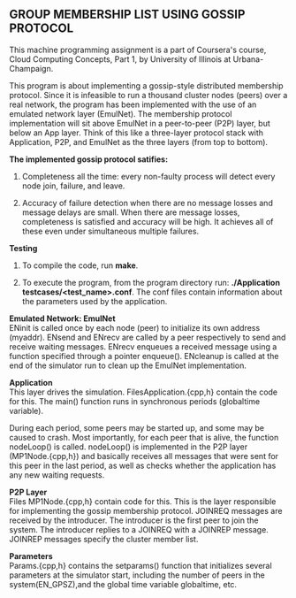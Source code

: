 <p align="center"><h2>GROUP MEMBERSHIP LIST USING GOSSIP PROTOCOL</h2></p>

This machine programming assignment is a part of Coursera's course, Cloud Computing Concepts, Part 1, by University of Illinois at Urbana-Champaign.

This program is about implementing a gossip-style distributed membership protocol. Since it is infeasible to run a thousand cluster nodes (peers) over a real network, the program has been implemented with the use of an emulated network layer (EmulNet). The membership protocol implementation will sit above EmulNet in a peer-to-peer (P2P) layer, but below an App layer. Think of this like a three-layer protocol stack with Application, P2P, and EmulNet as the three layers (from top to bottom).


**The implemented gossip protocol satifies:**

1. Completeness all the time: every non-faulty process will detect every node join, failure, and leave.

2. Accuracy of failure detection when there are no message losses and message delays are small. When there are message losses, completeness is satisfied and accuracy will be high. It achieves all of these even under simultaneous multiple failures.


**Testing**
1. To compile the code, run **make**.

2. To execute the program, from the program directory run: **./Application testcases/<test_name>.conf**. The conf files contain information about the parameters used by the application.


**Emulated Network: EmulNet**\
ENinit is called once by each node (peer) to initialize its own address (myaddr). ENsend and ENrecv are called by a peer respectively to send and receive waiting messages. ENrecv enqueues a received message using a function specified through a pointer enqueue(). ENcleanup is called at the end of the simulator run to clean up the EmulNet implementation.


**Application**\
This layer drives the simulation. FilesApplication.{cpp,h} contain the code for this. The main() function runs in synchronous periods (globaltime variable). 

During each period, some peers may be started up, and some may be caused to crash. Most importantly, for each peer that is alive, the function nodeLoop() is called. nodeLoop() is implemented in the P2P layer (MP1Node.{cpp,h}) and basically receives all messages that were sent for this peer in the last period, as well as checks whether the application has any new waiting requests.


**P2P Layer**\
Files MP1Node.{cpp,h} contain code for this. This is the layer responsible for implementing the gossip membership protocol. JOINREQ messages are received by the introducer. The introducer is the first peer to join the system. The introducer replies to a JOINREQ with a JOINREP message. JOINREP messages specify the cluster member list.


**Parameters**\
Params.{cpp,h} contains the setparams() function that initializes several parameters at the simulator start, including the number of peers in the system(EN_GPSZ),and the global time variable globaltime, etc.
